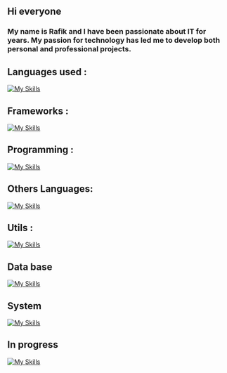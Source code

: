 ## Hi everyone 
###  My name is Rafik and I have been passionate about IT for years. My passion for technology has led me to develop both personal and professional projects.
## Languages used : 
[![My Skills](https://skillicons.dev/icons?i=js,html,css,php)](https://skillicons.dev)
## Frameworks : 
[![My Skills](https://skillicons.dev/icons?i=angular,nestjs,symfony,laravel,dotnet,spring,vue)](https://skillicons.dev)
## Programming :
[![My Skills](https://skillicons.dev/icons?i=c,cs,cpp)](https://skillicons.dev)
## Others Languages:
[![My Skills](https://skillicons.dev/icons?i=php,kotlin,java)](https://skillicons.dev)
## Utils :
[![My Skills](https://skillicons.dev/icons?i=git,docker)](https://skillicons.dev)
## Data base
[![My Skills](https://skillicons.dev/icons?i=mysql,mongodb,sqlite)](https://skillicons.dev)
## System
[![My Skills](https://skillicons.dev/icons?i=linux)](https://skillicons.dev)
## In progress
[![My Skills](https://skillicons.dev/icons?i=kubernetes,aws,gcp,nuxtjs)](https://skillicons.dev)
